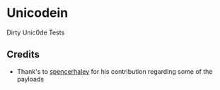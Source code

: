 # Unicodein
Dirty Unic0de Tests

## Credits

- Thank's to [spencerhaley](https://github.com/spencerhaley) for his contribution regarding some of the payloads
